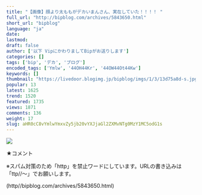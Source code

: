 ```yaml
---
title: "【画像】顔より太ももがデカいまんさん、実在していた！！！！ "
full_url: "http://bipblog.com/archives/5843650.html"
short_url: "bipblog"
language: "ja"
date: 
lastmod: 
draft: false
author: ['以下 VipにかわりましてBipがお送りします']
categories: []
tags: ['bip', 'デカ', 'ブログ']
encoded_tags: ['Ymlw', '44OH44Kr', '44OW44Ot44Kw']
keywords: []
thumbnail: "https://livedoor.blogimg.jp/bipblog/imgs/1/3/13d75a8d-s.jpg"
popular: 13
latest: 1625
trend: 1520
featured: 1735
views: 1871
comments: 136
weight: 17
slug: aHR0cC8vYmlwYmxvZy5jb20vYXJjaGl2ZXMvNTg0MzY1MC5odG1s
---
```


![](https://livedoor.blogimg.jp/bipblog/imgs/1/3/13d75a8d-s.jpg)

<div><p class='meiryo'>★コメント</p><p class='center'><p class='kyakuchu center'>※スパム対策のため「http」を禁止ワードにしています。URLの書き込みは「ttp//～」でお願いします。</p></p> </div>

(http//bipblog.com/archives/5843650.html)
